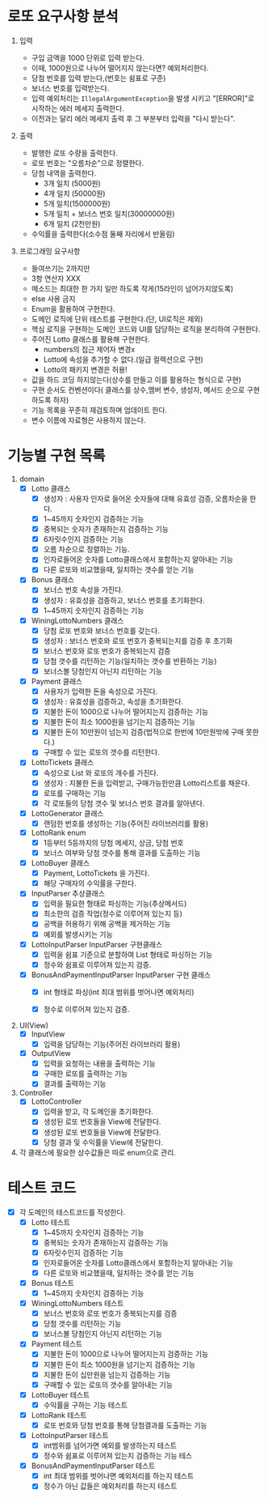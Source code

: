 # 로또 요구사항 분석

1. 입력
    - 구입 금액을 1000 단위로 입력 받는다.
    - 이때, 1000원으로 나누어 떨어지지 않는다면? 예외처리한다.
    - 당첨 번호를 입력 받는다,(번호는 쉼표로 구준)
    - 보너스 번호를 입력받는다.
    - 입력 예외처리는 ```IllegalArgumentException```을 발생 시키고 "[ERROR]"로 시작하는 에러 메세지 출력한다.
    - 이전과는 달리 에러 메세지 출력 후 그 부분부터 입력을 "다시 받는다".

2. 출력
    - 발행한 로또 수량을 출력한다.
    - 로또 번호는 "오름차순"으로 정렬한다.
    - 당첨 내역을 출력한다.
        - 3개 일치 (5000원)
        - 4개 일치 (50000원)
        - 5개 일치(1500000원)
        - 5개 일치 + 보너스 번호 일치(30000000원)
        - 6개 일치 (2천만원)
    - 수익률을 출력한다(소수점 둘째 자리에서 반올림)

3. 프로그래밍 요구사항
    - 들여쓰기는 2까지만
    - 3항 연산자 XXX
    - 메소드는 최대한 한 가지 일만 하도록 작게(15라인이 넘어가지않도록)
    - else 사용 금지
    - Enum을 활용하여 구현한다.
    - 도메인 로직에 단위 테스트를 구현한다.(단, UI로직은 제외)
    - 핵심 로직을 구현하는 도메인 코드와 UI를 담당하는 로직을 분리하여 구현한다.
    - 주어진 Lotto 클래스를 활용해 구현한다.
        - numbers의 접근 제어자 변경x
        - Lotto에 속성을 추가할 수 없다.(일급 컬렉션으로 구현)
        - Lotto의 패키지 변경은 허용!
    - 값을 하드 코딩 하지않는다(상수를 만들고 이를 활용하는 형식으로 구현)
    - 구현 순서도 컨벤션이다( 클래스를 상수,멤버 변수, 생성자, 메서드 순으로 구현하도록 하자)
    - 기능 목록을 꾸준히 재검토하며 업데이트 한다.
    - 변수 이름에 자료형은 사용하지 않는다.

# 기능별 구현 목록

1. domain
    - [x] Lotto 클래스
        - [x] 생성자 : 사용자 인자로 들어온 숫자들에 대해 유효성 검증, 오름차순을 한다.
        - [x] 1~45까지 숫자인지 검증하는 기능
        - [x] 중복되는 숫자가 존재하는지 검증하는 기능
        - [x] 6자릿수인지 검증하는 기능
        - [x] 오름 차순으로 정렬하는 기능.
        - [x] 인자로들어온 숫자를 Lotto클래스에서 포함하는지 알아내는 기능
        - [x] 다른 로또와 비교했을때, 일치하는 갯수를 얻는 기능

    - [x] Bonus 클래스
        - [x] 보너스 번호 속성을 가진다.
        - [x] 생성자 : 유효성을 검증하고, 보너스 번호를 초기화한다.
        - [x] 1~45까지 숫자인지 검증하는 기능

    - [x] WiningLottoNumbers 클래스
        - [x] 당첨 로또 번호와 보너스 번호를 갖는다.
        - [x] 생성자 : 보너스 번호와 로또 번호가 중복되는지를 검증 후 초기화
        - [x] 보너스 번호와 로또 번호가 중복되는지 검증
        - [x] 당첨 갯수를 리턴하는 기능(일치하는 갯수를 반환하는 기능)
        - [x] 보너스볼 당첨인지 아닌지 리턴하는 기능

    - [x] Payment 클래스
        - [x] 사용자가 입력한 돈을 속성으로 가진다.
        - [x] 생성자 : 유효성을 검증하고, 속성을 초기화한다.
        - [x] 지불한 돈이 1000으로 나누어 떨어지는지 검증하는 기능
        - [x] 지불한 돈이 최소 1000원을 넘기는지 검증하는 기능
        - [x] 지불한 돈이 10만원이 넘는지 검증(법적으로 한번에 10만원밖에 구매 못한다.)
        - [x] 구매할 수 있는 로또의 갯수를 리턴한다.

    - [x] LottoTickets 클래스
        - [x] 속성으로 List<Lotto> 와 로또의 개수를 가진다.
        - [x] 생성자 : 지불한 돈을 입력받고, 구매가능한만큼 Lotto리스트를 채운다.
        - [x] 로또를 구매하는 기능
        - [x] 각 로또들의 당첨 갯수 및 보너스 번호 결과를 알아낸다.

    - [x] LottoGenerator 클래스
        - [x] 랜덤한 번호를 생성하는 기능(주어진 라이브러리를 활용)

    - [x] LottoRank enum
        - [x] 1등부터 5등까지의 당첨 메세지, 상금, 당첨 번호
        - [x] 보너스 여부와 당첨 갯수를 통해 결과를 도출하는 기능

    - [x] LottoBuyer 클래스
        - [x] Payment, LottoTickets 을 가진다.
        - [x] 해당 구매자의 수익률을 구한다.

    - [x] InputParser 추상클래스
        - [x] 입력을 필요한 형태로 파싱하는 기능(추상메서드)
        - [x] 최소한의 검증 작업(정수로 이루어져 있는지 등)
        - [x] 공백을 허용하기 위해 공백을 제거하는 기능
        - [x] 예외를 발생시키는 기능

    - [x] LottoInputParser InputParser 구현클래스
        - [x] 입력을 쉼표 기준으로 분할하여 List<Integer> 형태로 파싱하는 기능
        - [x] 정수와 쉼표로 이루어져 있는지 검증.

    - [x] BonusAndPaymentInputParser InputParser 구현 클래스
        - [x] int 형태로 파싱(int 최대 범위를 벗어나면 예외처리)
        - [x] 정수로 이루어져 있는지 검증.


2. UI(View)
    - [x] InputView
        - [x] 입력을 담당하는 기능(주어진 라이브러리 활용)

    - [x] OutputView
        - [x] 입력을 요청하는 내용을 출력하는 기능
        - [x] 구매한 로또를 출력하는 기능
        - [x] 결과를 출력하는 기능

3. Controller
    - [x] LottoController
        - [x] 입력을 받고, 각 도메인을 초기화한다.
        - [x] 생성된 로또 번호들을 View에 전달한다.
        - [x] 생성된 로또 번호들을 View에 전달한다.
        - [x] 당첨 결과 및 수익률을 View에 전달한다.

4. 각 클래스에 필요한 상수값들은 따로 enum으로 관리.

# 테스트 코드

- [x] 각 도메인의 테스트코드를 작성한다.
    - [x] Lotto 테스트
        - [x] 1~45까지 숫자인지 검증하는 기능
        - [x] 중복되는 숫자가 존재하는지 검증하는 기능
        - [x] 6자릿수인지 검증하는 기능
        - [x] 인자로들어온 숫자를 Lotto클래스에서 포함하는지 알아내는 기능
        - [x] 다른 로또와 비교했을때, 일치하는 갯수를 얻는 기능

    - [x] Bonus 테스트
        - [x] 1~45까지 숫자인지 검증하는 기능

    - [x] WiningLottoNumbers 테스트
        - [x] 보너스 번호와 로또 번호가 중복되는지를 검증
        - [x] 당첨 갯수를 리턴하는 기능
        - [x] 보너스볼 당첨인지 아닌지 리턴하는 기능

    - [x] Payment 테스트
        - [x] 지불한 돈이 1000으로 나누어 떨어지는지 검증하는 기능
        - [x] 지불한 돈이 최소 1000원을 넘기는지 검증하는 기능
        - [x] 지불한 돈이 십만원을 넘는지 검증하는 기능
        - [x] 구매할 수 있는 로또의 갯수를 알아내는 기능

    - [x] LottoBuyer 테스트
        - [x] 수익률을 구하는 기능 테스트
      
    - [x] LottoRank 테스트
        - [x] 로또 번호와 당첨 번호를 통해 당첨결과를 도출하는 기능

    - [x] LottoInputParser 테스트
        - [x] int범위를 넘어가면 예외를 발생하는지 테스트
        - [x] 정수와 쉼표로 이루어져 있는지 검증하는 기능 테스

    - [x] BonusAndPaymentInputParser 테스트
        - [x] int 최대 범위를 벗어나면 예외처리를 하는지 테스트
        - [x] 정수가 아닌 값들은 예외처리를 하는지 테스트